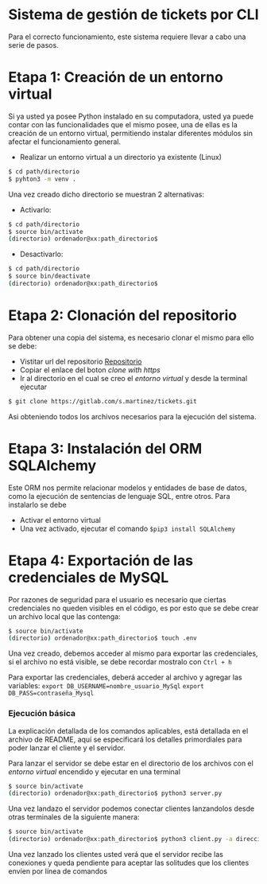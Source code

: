 # Sistema de gestión de tickets por CLI

Para el correcto funcionamiento, este sistema requiere llevar a cabo una serie de pasos.

# Etapa 1: Creación de un entorno virtual
Si ya usted ya posee Python instalado en su computadora, usted ya puede contar con las funcionalidades que el mismo posee, una de ellas es la creación de un entorno virtual, permitiendo instalar diferentes módulos sin afectar el funcionamiento general.
  - Realizar un entorno virtual a un directorio ya existente (Linux)
  ```sh
$ cd path/directorio
$ pyhton3 -m venv .
```
Una vez creado dicho directorio se muestran 2 alternativas:
   - Activarlo: 
 ```sh
$ cd path/directorio
$ source bin/activate
(directorio) ordenador@xx:path_directorio$
```
- Desactivarlo:
 ```sh
$ cd path/directorio
$ source bin/deactivate
(directorio) ordenador@xx:path_directorio$
```
# Etapa 2: Clonación del repositorio
Para obtener una copia del sistema, es necesario clonar el mismo para ello se debe:
 - Vistitar url del repositorio [Repositorio](https://gitlab.com/s.martinez/tickets)
 - Copiar el enlace del boton *clone with https*
 - Ir al directorio en el cual se creo el *entorno virtual* y desde la terminal ejecutar
 
 ```sh
$ git clone https://gitlab.com/s.martinez/tickets.git
``` 
 Asi obteniendo todos los archivos necesarios para la ejecución del sistema.
# Etapa 3: Instalación del ORM SQLAlchemy
Este ORM nos permite relacionar modelos y entidades de base de datos, como la ejecución de sentencias de lenguaje SQL, entre otros. Para instalarlo se debe
 - Activar el entorno virtual
 - Una vez activado, ejecutar el comando  `$pip3 install SQLAlchemy`
 
# Etapa 4: Exportación de las credenciales de MySQL
Por razones de seguridad para el usuario es necesario que ciertas credenciales no queden visibles en el código, es por esto que se debe crear un archivo local que las contenga:
 ```sh
$ source bin/activate
(directorio) ordenador@xx:path_directorio$ touch .env
```
Una vez creado, debemos acceder al mismo para exportar las credenciales, si el archivo no está visible, se debe recordar mostralo con `Ctrl + h`

Para exportar las credenciales, deberá acceder al archivo y agregar las variables:
`export DB_USERNAME=nombre_usuario_MySql`
`export DB_PASS=contraseña_Mysql`




### Ejecución básica
La explicación detallada de los comandos aplicables, está detallada en el archivo de README, aquí se especificará los detalles primordiales para poder lanzar el cliente y el servidor.

Para lanzar el servidor se debe estar en el directorio de los archivos con el *entorno virtual* encendido y ejecutar en una terminal
 ```sh
$ source bin/activate
(directorio) ordenador@xx:path_directorio$ python3 server.py
```
Una vez landazo el servidor podemos conectar clientes lanzandolos desde otras terminales de la siguiente manera:
 ```sh
$ source bin/activate
(directorio) ordenador@xx:path_directorio$ python3 client.py -a direcciónIp -p puerto
 ```
 Una vez lanzado los clientes usted verá que el servidor recibe las conexiones y queda pendiente para aceptar las solitudes que los clientes envíen por línea de comandos
